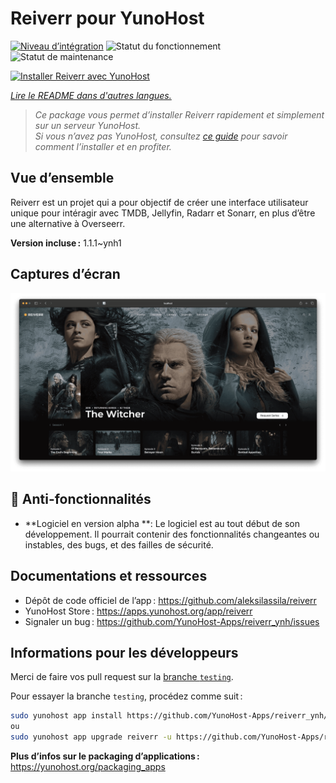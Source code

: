 <!--
Nota bene : ce README est automatiquement généré par <https://github.com/YunoHost/apps/tree/master/tools/readme_generator>
Il NE doit PAS être modifié à la main.
-->

# Reiverr pour YunoHost

[![Niveau d’intégration](https://apps.yunohost.org/badge/integration/reiverr)](https://ci-apps.yunohost.org/ci/apps/reiverr/)
![Statut du fonctionnement](https://apps.yunohost.org/badge/state/reiverr)
![Statut de maintenance](https://apps.yunohost.org/badge/maintained/reiverr)

[![Installer Reiverr avec YunoHost](https://install-app.yunohost.org/install-with-yunohost.svg)](https://install-app.yunohost.org/?app=reiverr)

*[Lire le README dans d'autres langues.](./ALL_README.md)*

> *Ce package vous permet d’installer Reiverr rapidement et simplement sur un serveur YunoHost.*  
> *Si vous n’avez pas YunoHost, consultez [ce guide](https://yunohost.org/install) pour savoir comment l’installer et en profiter.*

## Vue d’ensemble

Reiverr est un projet qui a pour objectif de créer une interface utilisateur unique pour intéragir avec TMDB, Jellyfin, Radarr et Sonarr, en plus d’être une alternative à Overseerr.

**Version incluse :** 1.1.1~ynh1

## Captures d’écran

![Capture d’écran de Reiverr](./doc/screenshots/screenshot.png)

## :red_circle: Anti-fonctionnalités

- **Logiciel en version alpha **: Le logiciel est au tout début de son développement. Il pourrait contenir des fonctionnalités changeantes ou instables, des bugs, et des failles de sécurité.

## Documentations et ressources

- Dépôt de code officiel de l’app : <https://github.com/aleksilassila/reiverr>
- YunoHost Store : <https://apps.yunohost.org/app/reiverr>
- Signaler un bug : <https://github.com/YunoHost-Apps/reiverr_ynh/issues>

## Informations pour les développeurs

Merci de faire vos pull request sur la [branche `testing`](https://github.com/YunoHost-Apps/reiverr_ynh/tree/testing).

Pour essayer la branche `testing`, procédez comme suit :

```bash
sudo yunohost app install https://github.com/YunoHost-Apps/reiverr_ynh/tree/testing --debug
ou
sudo yunohost app upgrade reiverr -u https://github.com/YunoHost-Apps/reiverr_ynh/tree/testing --debug
```

**Plus d’infos sur le packaging d’applications :** <https://yunohost.org/packaging_apps>
